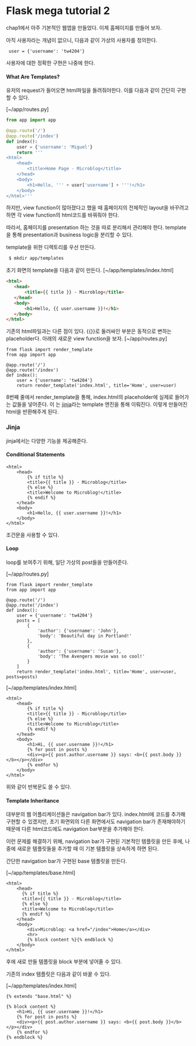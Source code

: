 Flask mega tutorial 2
==
chap1에서 아주 기본적인 웹앱을 만들었다.
이제 홈페이지를 만들어 보자.

아직 사용자라는 개념이 없으니, 다음과 같이 가상의 사용자를 정의한다.
```
 user = {'username': 'tw4204'}
```

사용자에 대한 정확한 구현은 나중에 한다.

#### What Are Templates?

유저의 request가 들어오면 html파일을 돌려줘야한다.
이를 다음과 같이 간단히 구현할 수 있다.

[~/app/routes.py]
```python
from app import app

@app.route('/')
@app.route('/index')
def index():
    user = {'username': 'Miguel'}
    return '''
<html>
    <head>
        <title>Home Page - Microblog</title>
    </head>
    <body>
        <h1>Hello, ''' + user['username'] + '''!</h1>
    </body>
</html>'''
```

하지만, view function이 많아졌다고 했을 때 홈페이지의 전체적인
layout을 바꾸려고 하면 각 view function의 html코드를 바꿔줘야 한다.

따라서, 홈페이지를 presentation 하는 것을 따로 분리해서 관리해야 한다.
template을 통해 presentation과 business logic을 분리할 수 있다.

template을 위한 디렉토리를 우선 만든다.
```bash
 $ mkdir app/templates
```

초기 화면의 template을 다음과 같이 만든다.
[~/app/templates/index.html]
```html
<html>
   <head>
       <title>{{ title }} - Microblog</title>
   </head>
   <body>
       <h1>Hello, {{ user.username }}!</h1>
   </body>
</html>
```
기존의 html파일과는 다른 점이 있다.
{{}}로 둘러싸인 부분은 동적으로 변하는 placeholder다.
아래의 새로운 view function을 보자.
[~/app/routes.py]
```python{.line-numbers}
from flask import render_template
from app import app

@app.route('/')
@app.route('/index')
def index():
    user = {'username': 'tw4204'}
    return render_template('index.html', title='Home', user=user)
```
8번째 줄에서 render_template을 통해, index.html의 placeholder에 실제로 들어가는 값들을 넣어준다.
이 는 [jinja](http://jinja.pocoo.org/)라는 template 엔진을 통해 이뤄진다.
이렇게 만들어진 html을 반환해주게 된다.

### Jinja
jinja에서는 다양한 기능을 제공해준다.
#### Conditional Statements
```html{.line-numbers}
<html>
    <head>
        {% if title %}
        <title>{{ title }} - Microblog</title>
        {% else %}
        <title>Welcome to Microblog!</title>
        {% endif %}
    </head>
    <body>
        <h1>Hello, {{ user.username }}!</h1>
    </body>
</html>
```
조건문을 사용할 수 있다.

#### Loop

loop를 보여주기 위해, 일단 가상의 post들을 만들어준다.

[~/app/routes.py]

```python{.line-numbers}
from flask import render_template
from app import app

@app.route('/')
@app.route('/index')
def index():
    user = {'username': 'tw4204'}
    posts = [
        {
            'author': {'username': 'John'},
            'body': 'Beautiful day in Portland!'
        },
        {
            'author': {'username': 'Susan'},
            'body': 'The Avengers movie was so cool!'
        }
    ]
    return render_template('index.html', title='Home', user=user, posts=posts)
```

[~/app/templates/index.html]

```html{.line-numbers}
<html>
    <head>
        {% if title %}
        <title>{{ title }} - Microblog</title>
        {% else %}
        <title>Welcome to Microblog</title>
        {% endif %}
    </head>
    <body>
        <h1>Hi, {{ user.username }}!</h1>
        {% for post in posts %}
        <div><p>{{ post.author.username }} says: <b>{{ post.body }}</b></p></div>
        {% endfor %}
    </body>
</html>
```
위와 같이 반복문도 쓸 수 있다.

#### Template Inheritance
대부분의 웹 어플리케이션들은 navigation bar가 있다.
index.html에 코드를 추가해 구현할 수 있겠지만, 초기 화면외의 다른 화면에서도 navigation bar가 존재해야하기 때문에 다른 html코드에도 navigation bar부분을 추가해야 한다.

이런 문제를 해결하기 위해, navigation bar가 구현된 기본적인 템플릿을 만든 후에, 나중에 새로운 템플릿들을 추가할 때 이 기본 템플릿을 상속하게 하면 된다.

간단한 navigation bar가 구현된 base 템플릿을 만든다.

[~/app/templates/base.html]
```html{.line-numbers}
<html>
    <head>
      {% if title %}
      <title>{{ title }} - Microblog</title>
      {% else %}
      <title>Welcome to Microblog</title>
      {% endif %}
    </head>
    <body>
        <div>Microblog: <a href="/index">Home</a></div>
        <hr>
        {% block content %}{% endblock %}
    </body>
</html>
```
후에 새로 만들 템플릿을 block 부분에 넣어줄 수 있다.

기존의 index 템플릿은 다음과 같이 바꿀 수 있다.

[~/app/templates/index.html]
```html{.line-numbers}
{% extends "base.html" %}

{% block content %}
    <h1>Hi, {{ user.username }}!</h1>
    {% for post in posts %}
    <div><p>{{ post.author.username }} says: <b>{{ post.body }}</b></p></div>
    {% endfor %}
{% endblock %}
```
